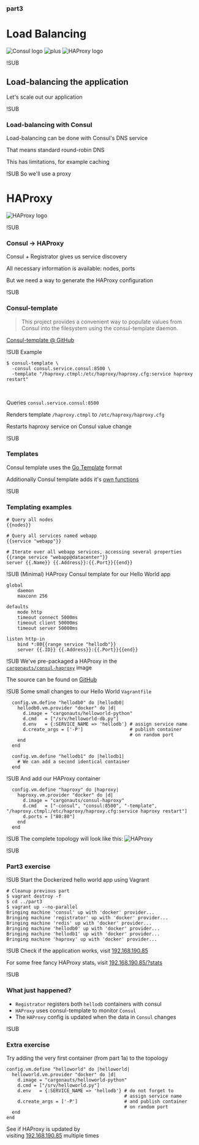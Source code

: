 ### part3
# Load Balancing
![Consul logo](img/consul-logo.png) <!-- .element: class="noborder" -->
![plus](img/plus.png) <!-- .element: class="noborder" -->
![HAProxy logo](img/haproxy-logo.png) <!-- .element: class="noborder" -->


!SUB
## Load-balancing the application

Let's scale out our application


!SUB
### Load-balancing with Consul
Load-balancing can be done with Consul's DNS service

That means standard round-robin DNS

This has limitations, for example caching


!SUB
So we'll use a proxy

# HAProxy

![HAProxy logo](img/haproxy-logo.png) <!-- .element: class="noborder" -->


!SUB
### Consul -> HAProxy
Consul + Registrator gives us service discovery

All necessary information is available: nodes, ports

But we need a way to generate the HAProxy configuration


!SUB
### Consul-template

> This project provides a convenient way to populate values from Consul into the filesystem using the consul-template daemon.

[Consul-template @ GitHub](https://github.com/hashicorp/consul-template)


!SUB
Example

```
$ consul-template \
  -consul consul.service.consul:8500 \
  -template "/haproxy.ctmpl:/etc/haproxy/haproxy.cfg:service haproxy restart"
```

<br>

Queries `consul.service.consul:8500`

Renders template `/haproxy.ctmpl` to `/etc/haproxy/haproxy.cfg`

Restarts haproxy service on Consul value change


!SUB
### Templates

Consul template uses the [Go Template](http://golang.org/pkg/text/template/) format

Additionally Consul template adds it's [own functions](https://github.com/hashicorp/consul-template#templating-language)


!SUB
### Templating examples

```
# Query all nodes
{{nodes}}

# Query all services named webapp
{{service "webapp"}}

# Iterate over all webapp services, accessing several properties
{{range service "webapp@datacenter"}}
server {{.Name}} {{.Address}}:{{.Port}}{{end}}
```


!SUB
(Minimal) HAProxy Consul template for our Hello World app
```
global
    daemon
    maxconn 256

defaults
    mode http
    timeout connect 5000ms
    timeout client 50000ms
    timeout server 50000ms

listen http-in
    bind *:80{{range service "hellodb"}}
    server {{.ID}} {{.Address}}:{{.Port}}{{end}}
```


!SUB
We've pre-packaged a HAProxy in the<br>[`cargonauts/consul-haproxy`](https://registry.hub.docker.com/u/cargonauts/consul-haproxy/) image

The source can be found on [GitHub](https://github.com/cargonauts/consul-haproxy)


!SUB
Some small changes to our Hello World `Vagrantfile`
```
  config.vm.define "hellodb0" do |hellodb0|
    hellodb0.vm.provider "docker" do |d|
      d.image = "cargonauts/helloworld-python"
      d.cmd   = ["/srv/helloworld-db.py"]
      d.env   = {:SERVICE_NAME => 'hellodb'} # assign service name
      d.create_args = ['-P']                 # publish container
                                             # on random port
    end
  end

  config.vm.define "hellodb1" do |hellodb1|
    # We can add a second identical container
  end
```


!SUB
And add our HAProxy container
```
  config.vm.define "haproxy" do |haproxy|
    haproxy.vm.provider "docker" do |d|
      d.image = "cargonauts/consul-haproxy"
      d.cmd   = ["-consul", "consul:8500", "-template", "/haproxy.ctmpl:/etc/haproxy/haproxy.cfg:service haproxy restart"]
      d.ports = ["80:80"]
    end
  end
```


!SUB
The complete topology will look like this:
![HAProxy](img/topology/3_haproxy.png) <!-- .element: class="noborder" -->


!SUB
### Part3 exercise


!SUB
Start the Dockerized hello world app using Vagrant
```
# Cleanup previous part
$ vagrant destroy -f
$ cd ../part3
$ vagrant up --no-parallel
Bringing machine 'consul' up with 'docker' provider...
Bringing machine 'registrator' up with 'docker' provider...
Bringing machine 'redis' up with 'docker' provider...
Bringing machine 'hellodb0' up with 'docker' provider...
Bringing machine 'hellodb1' up with 'docker' provider...
Bringing machine 'haproxy' up with 'docker' provider...
```


!SUB
Check if the application works, visit [192.168.190.85](http://192.168.190.85)

For some free fancy HAProxy stats, visit [192.168.190.85/?stats](http://192.168.190.85/?stats)


!SUB
### What just happened?
- `Registrator` registers both `hellodb` containers with consul
- `HAProxy` uses consul-template to monitor `Consul`
- The `HAProxy` config is updated when the data in `Consul` changes


!SUB
### Extra exercise
Try adding the very first container (from part 1a) to the topology

```
config.vm.define "helloworld" do |helloworld|
  helloworld.vm.provider "docker" do |d|
    d.image = "cargonauts/helloworld-python"
    d.cmd = ["/srv/helloworld.py"]
    d.env   = {:SERVICE_NAME => 'hellodb'} # do not forget to
                                           # assign service name
    d.create_args = ['-P']                 # and publish container
                                           # on random port
  end
end
```

See if HAProxy is updated by<br>visiting [192.168.190.85](http://192.168.190.85) multiple times

